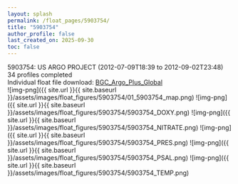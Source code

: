 ```yaml
---
layout: splash
permalink: /float_pages/5903754/
title: "5903754"
author_profile: false
last_created_on: 2025-09-30
toc: false
---
```

 
5903754: US ARGO PROJECT (2012-07-09T18:39 to 2012-09-02T23:48)\
34 profiles completed\
Individual float file download: [BGC_Argo_Plus_Global](https://ftp.soest.hawaii.edu/bgc_argo_plus/Individual_Floats/outliers_removed/5903754_Sprof_processed.nc)\
![img-png]({{ site.url }}{{ site.baseurl }}/assets/images/float_figures/5903754/01_5903754_map.png)
![img-png]({{ site.url }}{{ site.baseurl }}/assets/images/float_figures/5903754/5903754_DOXY.png)
![img-png]({{ site.url }}{{ site.baseurl }}/assets/images/float_figures/5903754/5903754_NITRATE.png)
![img-png]({{ site.url }}{{ site.baseurl }}/assets/images/float_figures/5903754/5903754_PRES.png)
![img-png]({{ site.url }}{{ site.baseurl }}/assets/images/float_figures/5903754/5903754_PSAL.png)
![img-png]({{ site.url }}{{ site.baseurl }}/assets/images/float_figures/5903754/5903754_TEMP.png)
